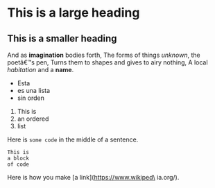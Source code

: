 # This is a large heading

## This is a smaller heading

And as **imagination** bodies forth,
The forms of things *unknown*, the poetâ€™s pen,
Turns them to shapes and gives to airy nothing,
A local *habitation* and a **name**.

- Esta
- es una lista
- sin orden

1. This is
2. an ordered
3. list

Here is `some code` in the middle of a sentence.

```
This is
a block
of code
```
Here is how you make [a link](https://www.wikiped\
ia.org/).

<!--![This is an image.](https://github.com/yihui/xar\
ingan/releases/download/v0.0.2/karl-moustache.jpg\
)-->
